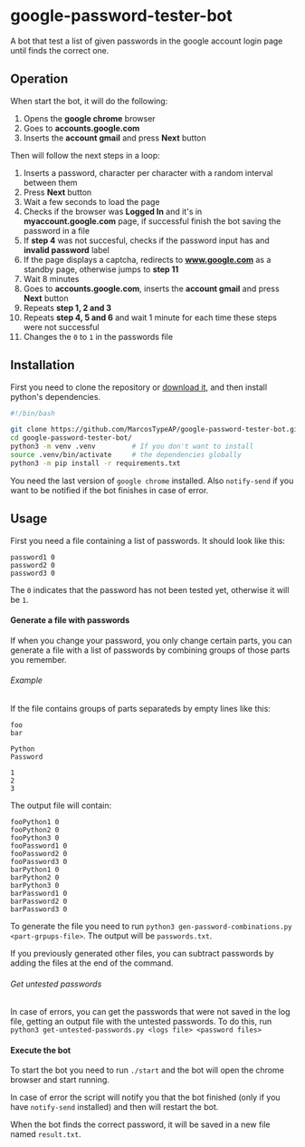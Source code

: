 # google-password-tester-bot
A bot that test a list of given passwords in the google account login page until finds the correct one.

Operation
---------

When start the bot, it will do the following:
1. Opens the **google chrome** browser
2. Goes to **accounts.google.com**
3. Inserts the **account gmail** and press **Next** button

Then will follow the next steps in a loop:
1. Inserts a password, character per character with a random interval between them
2. Press **Next** button
3. Wait a few seconds to load the page
4. Checks if the browser was **Logged In** and it's in **myaccount.google.com** page, if successful finish the bot saving the password in a file
5. If **step 4** was not succesful, checks if the password input has and **invalid password** label
6. If the page displays a captcha, redirects to **www.google.com** as a standby page, otherwise jumps to **step 11**
7. Wait 8 minutes
8. Goes to **accounts.google.com**, inserts the **account gmail** and press **Next** button
9. Repeats **step 1, 2 and 3**
10. Repeats **step 4, 5 and 6** and wait 1 minute for each time these steps were not successful
11. Changes the `0` to `1` in the passwords file

Installation
------------

First you need to clone the repository or [download it](https://github.com/MarcosTypeAP/google-password-tester-bot/archive/refs/heads/main.zip), and then install python's dependencies.

```bash
#!/bin/bash

git clone https://github.com/MarcosTypeAP/google-password-tester-bot.git
cd google-password-tester-bot/
python3 -m venv .venv         # If you don't want to install
source .venv/bin/activate     # the dependencies globally
python3 -m pip install -r requirements.txt
```

You need the last version of `google chrome` installed.
Also `notify-send` if you want to be notified if the bot finishes in case of error.

Usage
-----

First you need a file containing a list of passwords. It should look like this:

```plaintext
password1 0
password2 0
password3 0
```

The `0` indicates that the password has not been tested yet, otherwise it will be `1`.

#### Generate a file with passwords

If when you change your password, you only change certain parts, you can generate a file with a list of passwords by combining groups of those  parts you remember.

###### Example

If the file contains groups of parts separateds by empty lines like this:

```plaintext
foo
bar

Python
Password

1
2
3
```

The output file will contain:

```plaintext
fooPython1 0
fooPython2 0
fooPython3 0
fooPassword1 0
fooPassword2 0
fooPassword3 0
barPython1 0
barPython2 0
barPython3 0
barPassword1 0
barPassword2 0
barPassword3 0
```

To generate the file you need to run `python3 gen-password-combinations.py <part-grpups-file>`. The output will be `passwords.txt`.

If you previously generated other files, you can subtract passwords by adding the files at the end of the command.

###### Get untested passwords

In case of errors, you can get the passwords that were not saved in the log file, getting an output file with the untested passwords.
To do this, run `python3 get-untested-passwords.py <logs file> <password files>`

#### Execute the bot

To start the bot you need to run `./start` and the bot will open the chrome browser and start running. 

In case of error the script will notify you that the bot finished (only if you have `notify-send` installed) and then will restart the bot.

When the bot finds the correct password, it will be saved in a new file named `result.txt`. 
